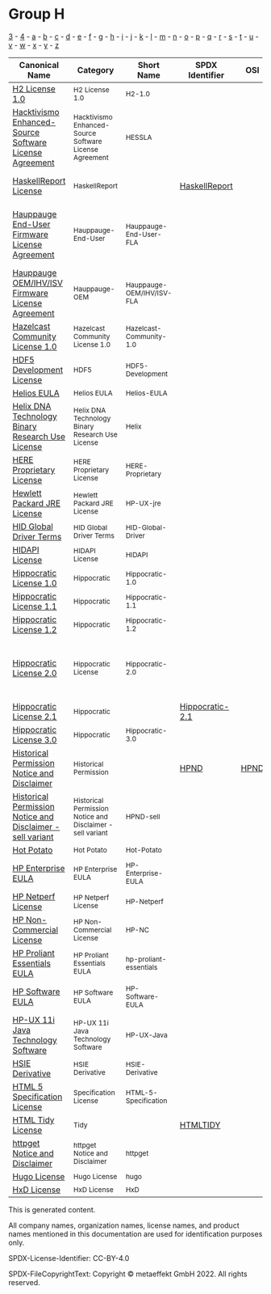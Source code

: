 # Group H

[3](../[3]/README.md) -
[4](../[4]/README.md) -
[a](../[a]/README.md) - 
[b](../[b]/README.md) - 
[c](../[c]/README.md) - 
[d](../[d]/README.md) - 
[e](../[e]/README.md) - 
[f](../[f]/README.md) - 
[g](../[g]/README.md) - 
[h](../[h]/README.md) - 
[i](../[i]/README.md) - 
[j](../[j]/README.md) - 
[k](../[k]/README.md) - 
[l](../[l]/README.md) - 
[m](../[m]/README.md) - 
[n](../[n]/README.md) - 
[o](../[o]/README.md) - 
[p](../[p]/README.md) - 
[q](../[q]/README.md) - 
[r](../[r]/README.md) - 
[s](../[s]/README.md) - 
[t](../[t]/README.md) - 
[u](../[u]/README.md) - 
[v](../[v]/README.md) - 
[w](../[w]/README.md) - 
[x](../[x]/README.md) - 
[y](../[y]/README.md) - 
[z](../[z]/README.md)

|Canonical Name|Category|Short Name|SPDX Identifier|OSI|Open CoDE|ScanCode|Matched ScanCode|Type|
| --- | --- | --- | --- | --- | --- | --- | --- | --- |
|[H2 License 1.0]([h2]/H2-License-1.0.yaml)|<sup>H2 License 1.0</sup>|<sup>H2-1.0</sup>| | |<sup> </sup>| [h2-1.0](https://github.com/nexB/scancode-toolkit/blob/develop/src/licensedcode/data/licenses/h2-1.0.LICENSE) | [h2-1.0](https://github.com/nexB/scancode-toolkit/blob/develop/src/licensedcode/data/licenses/h2-1.0.LICENSE) |<sup>terms</sup>|
|[Hacktivismo Enhanced-Source Software License Agreement]([ha]/Hacktivismo-Enhanced-Source-Software-License-Agreement.yaml)|<sup>Hacktivismo Enhanced-Source Software License Agreement</sup>|<sup>HESSLA</sup>| | |<sup> </sup>| [hessla](https://github.com/nexB/scancode-toolkit/blob/develop/src/licensedcode/data/licenses/hessla.LICENSE) | [afl-1.1](https://github.com/nexB/scancode-toolkit/blob/develop/src/licensedcode/data/licenses/afl-1.1.LICENSE), [gpl-2.0](https://github.com/nexB/scancode-toolkit/blob/develop/src/licensedcode/data/licenses/gpl-2.0.LICENSE), [unknown](https://github.com/nexB/scancode-toolkit/blob/develop/src/licensedcode/data/licenses/unknown.LICENSE) |<sup>terms</sup>|
|[HaskellReport License]([ha]/HaskellReport-License.yaml)|<sup>HaskellReport</sup>|<sup> </sup>|[HaskellReport](https://spdx.org/licenses/HaskellReport.html)| |<sup> </sup>| [haskell-report](https://github.com/nexB/scancode-toolkit/blob/develop/src/licensedcode/data/licenses/haskell-report.LICENSE) | [haskell-report](https://github.com/nexB/scancode-toolkit/blob/develop/src/licensedcode/data/licenses/haskell-report.LICENSE), [unknown](https://github.com/nexB/scancode-toolkit/blob/develop/src/licensedcode/data/licenses/unknown.LICENSE) |<sup>terms</sup>|
|[Hauppauge End-User Firmware License Agreement]([ha]/Hauppauge-End-User-Firmware-License-Agreement.yaml)|<sup>Hauppauge-End-User</sup>|<sup>Hauppauge-End-User-FLA</sup>| | |<sup> </sup>| [hauppauge-firmware-eula](https://github.com/nexB/scancode-toolkit/blob/develop/src/licensedcode/data/licenses/hauppauge-firmware-eula.LICENSE) | [hauppauge-firmware-eula](https://github.com/nexB/scancode-toolkit/blob/develop/src/licensedcode/data/licenses/hauppauge-firmware-eula.LICENSE), [proprietary-license](https://github.com/nexB/scancode-toolkit/blob/develop/src/licensedcode/data/licenses/proprietary-license.LICENSE), [unknown](https://github.com/nexB/scancode-toolkit/blob/develop/src/licensedcode/data/licenses/unknown.LICENSE) |<sup>terms</sup>|
|[Hauppauge OEM/IHV/ISV Firmware License Agreement]([ha]/Hauppauge-OEMIHVISV-Firmware-License-Agreement.yaml)|<sup>Hauppauge-OEM</sup>|<sup>Hauppauge-OEM/IHV/ISV-FLA</sup>| | |<sup> </sup>| | [hauppauge-firmware-oem](https://github.com/nexB/scancode-toolkit/blob/develop/src/licensedcode/data/licenses/hauppauge-firmware-oem.LICENSE) |<sup>terms</sup>|
|[Hazelcast Community License 1.0]([ha]/Hazelcast-Community-License-1.0.yaml)|<sup>Hazelcast Community License 1.0</sup>|<sup>Hazelcast-Community-1.0</sup>| | |<sup> </sup>| [hazelcast-community-1.0](https://github.com/nexB/scancode-toolkit/blob/develop/src/licensedcode/data/licenses/hazelcast-community-1.0.LICENSE) | [confluent-community-1.0](https://github.com/nexB/scancode-toolkit/blob/develop/src/licensedcode/data/licenses/confluent-community-1.0.LICENSE) |<sup>terms</sup>|
|[HDF5 Development License]([hd]/HDF5-Development-License.yaml)|<sup>HDF5</sup>|<sup>HDF5-Development</sup>| | |<sup> </sup>| | |<sup>terms</sup>|
|[Helios EULA]([he]/Helios-EULA.yaml)|<sup>Helios EULA</sup>|<sup>Helios-EULA</sup>| | |<sup> </sup>| [helios-eula](https://github.com/nexB/scancode-toolkit/blob/develop/src/licensedcode/data/licenses/helios-eula.LICENSE) | [helios-eula](https://github.com/nexB/scancode-toolkit/blob/develop/src/licensedcode/data/licenses/helios-eula.LICENSE) |<sup>terms</sup>|
|[Helix DNA Technology Binary Research Use License]([he]/Helix-DNA-Technology-Binary-Research-Use-License.yaml)|<sup>Helix DNA Technology Binary Research Use License</sup>|<sup>Helix</sup>| | |<sup> </sup>| [helix](https://github.com/nexB/scancode-toolkit/blob/develop/src/licensedcode/data/licenses/helix.LICENSE) | [helix](https://github.com/nexB/scancode-toolkit/blob/develop/src/licensedcode/data/licenses/helix.LICENSE) |<sup>terms</sup>|
|[HERE Proprietary License]([he]/HERE-Proprietary-License.yaml)|<sup>HERE Proprietary License</sup>|<sup>HERE-Proprietary</sup>| | |<sup> </sup>| [here-proprietary](https://github.com/nexB/scancode-toolkit/blob/develop/src/licensedcode/data/licenses/here-proprietary.LICENSE) | [here-proprietary](https://github.com/nexB/scancode-toolkit/blob/develop/src/licensedcode/data/licenses/here-proprietary.LICENSE) |<sup>terms</sup>|
|[Hewlett Packard JRE License]([he]/Hewlett-Packard-JRE-License.yaml)|<sup>Hewlett Packard JRE License</sup>|<sup>HP-UX-jre</sup>| | |<sup> </sup>| [hp-ux-jre](https://github.com/nexB/scancode-toolkit/blob/develop/src/licensedcode/data/licenses/hp-ux-jre.LICENSE) | [hp-ux-jre](https://github.com/nexB/scancode-toolkit/blob/develop/src/licensedcode/data/licenses/hp-ux-jre.LICENSE) |<sup>terms</sup>|
|[HID Global Driver Terms]([hi]/HID-Global-Driver-Terms.yaml)|<sup>HID Global Driver Terms</sup>|<sup>HID-Global-Driver</sup>| | |<sup> </sup>| | |<sup>terms</sup>|
|[HIDAPI License]([hi]/HIDAPI-License.yaml)|<sup>HIDAPI License</sup>|<sup>HIDAPI</sup>| | |<sup> </sup>| [hidapi](https://github.com/nexB/scancode-toolkit/blob/develop/src/licensedcode/data/licenses/hidapi.LICENSE) | [hidapi](https://github.com/nexB/scancode-toolkit/blob/develop/src/licensedcode/data/licenses/hidapi.LICENSE) |<sup>terms</sup>|
|[Hippocratic License 1.0]([hi]/Hippocratic-License-1.0.yaml)|<sup>Hippocratic</sup>|<sup>Hippocratic-1.0</sup>| | |<sup> </sup>| [hippocratic-1.0](https://github.com/nexB/scancode-toolkit/blob/develop/src/licensedcode/data/licenses/hippocratic-1.0.LICENSE) | |<sup>terms</sup>|
|[Hippocratic License 1.1]([hi]/Hippocratic-License-1.1.yaml)|<sup>Hippocratic</sup>|<sup>Hippocratic-1.1</sup>| | |<sup> </sup>| [hippocratic-1.1](https://github.com/nexB/scancode-toolkit/blob/develop/src/licensedcode/data/licenses/hippocratic-1.1.LICENSE) | |<sup>terms</sup>|
|[Hippocratic License 1.2]([hi]/Hippocratic-License-1.2.yaml)|<sup>Hippocratic</sup>|<sup>Hippocratic-1.2</sup>| | |<sup> </sup>| [hippocratic-1.2](https://github.com/nexB/scancode-toolkit/blob/develop/src/licensedcode/data/licenses/hippocratic-1.2.LICENSE) | |<sup>terms</sup>|
|[Hippocratic License 2.0]([hi]/Hippocratic-License-2.0.yaml)|<sup>Hippocratic License</sup>|<sup>Hippocratic-2.0</sup>| | |<sup> </sup>| [hippocratic-2.0](https://github.com/nexB/scancode-toolkit/blob/develop/src/licensedcode/data/licenses/hippocratic-2.0.LICENSE) | [classpath-exception-2.0](https://github.com/nexB/scancode-toolkit/blob/develop/src/licensedcode/data/licenses/classpath-exception-2.0.LICENSE), [gpl-2.0](https://github.com/nexB/scancode-toolkit/blob/develop/src/licensedcode/data/licenses/gpl-2.0.LICENSE), [mit](https://github.com/nexB/scancode-toolkit/blob/develop/src/licensedcode/data/licenses/mit.LICENSE), [x11-xconsortium](https://github.com/nexB/scancode-toolkit/blob/develop/src/licensedcode/data/licenses/x11-xconsortium.LICENSE) |<sup>terms</sup>|
|[Hippocratic License 2.1]([hi]/Hippocratic-License-2.1.yaml)|<sup>Hippocratic</sup>|<sup> </sup>|[Hippocratic-2.1](https://spdx.org/licenses/Hippocratic-2.1.html)| |<sup> </sup>| [hippocratic-2.1](https://github.com/nexB/scancode-toolkit/blob/develop/src/licensedcode/data/licenses/hippocratic-2.1.LICENSE) | [mit](https://github.com/nexB/scancode-toolkit/blob/develop/src/licensedcode/data/licenses/mit.LICENSE) |<sup>terms</sup>|
|[Hippocratic License 3.0]([hi]/Hippocratic-License-3.0.yaml)|<sup>Hippocratic</sup>|<sup>Hippocratic-3.0</sup>| | |<sup> </sup>| [hippocratic-3.0](https://github.com/nexB/scancode-toolkit/blob/develop/src/licensedcode/data/licenses/hippocratic-3.0.LICENSE) | [mit](https://github.com/nexB/scancode-toolkit/blob/develop/src/licensedcode/data/licenses/mit.LICENSE) |<sup>terms</sup>|
|[Historical Permission Notice and Disclaimer]([hi]/Historical-Permission-Notice-and-Disclaimer.yaml)|<sup>Historical Permission</sup>|<sup> </sup>|[HPND](https://spdx.org/licenses/HPND.html)| [HPND](https://opensource.org/licenses/HPND) |<sup>approved</sup>| [historical](https://github.com/nexB/scancode-toolkit/blob/develop/src/licensedcode/data/licenses/historical.LICENSE) | [historical](https://github.com/nexB/scancode-toolkit/blob/develop/src/licensedcode/data/licenses/historical.LICENSE) |<sup>terms</sup>|
|[Historical Permission Notice and Disclaimer - sell variant]([hi]/Historical-Permission-Notice-and-Disclaimer---sell-variant.yaml)|<sup>Historical Permission Notice and Disclaimer - sell variant</sup>|<sup>HPND-sell</sup>| | |<sup> </sup>| [historical-sell-variant](https://github.com/nexB/scancode-toolkit/blob/develop/src/licensedcode/data/licenses/historical-sell-variant.LICENSE) | [x11-keith-packard](https://github.com/nexB/scancode-toolkit/blob/develop/src/licensedcode/data/licenses/x11-keith-packard.LICENSE) |<sup>terms</sup>|
|[Hot Potato]([ho]/Hot-Potato.yaml)|<sup>Hot Potato</sup>|<sup>Hot-Potato</sup>| | |<sup> </sup>| [hot-potato](https://github.com/nexB/scancode-toolkit/blob/develop/src/licensedcode/data/licenses/hot-potato.LICENSE) | |<sup>terms</sup>|
|[HP Enterprise EULA]([hp]/HP-Enterprise-EULA.yaml)|<sup>HP Enterprise EULA</sup>|<sup>HP-Enterprise-EULA</sup>| | |<sup> </sup>| [hp-enterprise-eula](https://github.com/nexB/scancode-toolkit/blob/develop/src/licensedcode/data/licenses/hp-enterprise-eula.LICENSE) | |<sup>terms</sup>|
|[HP Netperf License]([hp]/HP-Netperf-License.yaml)|<sup>HP Netperf License</sup>|<sup>HP-Netperf</sup>| | |<sup> </sup>| [hp-netperf](https://github.com/nexB/scancode-toolkit/blob/develop/src/licensedcode/data/licenses/hp-netperf.LICENSE) | [hp-netperf](https://github.com/nexB/scancode-toolkit/blob/develop/src/licensedcode/data/licenses/hp-netperf.LICENSE) |<sup>terms</sup>|
|[HP Non-Commercial License]([hp]/HP-Non-Commercial-License.yaml)|<sup>HP Non-Commercial License</sup>|<sup>HP-NC</sup>| | |<sup> </sup>| [hp](https://github.com/nexB/scancode-toolkit/blob/develop/src/licensedcode/data/licenses/hp.LICENSE) | [hp](https://github.com/nexB/scancode-toolkit/blob/develop/src/licensedcode/data/licenses/hp.LICENSE) |<sup>terms</sup>|
|[HP Proliant Essentials EULA]([hp]/HP-Proliant-Essentials-EULA.yaml)|<sup>HP Proliant Essentials EULA</sup>|<sup>hp-proliant-essentials</sup>| | |<sup> </sup>| [hp-proliant-essentials](https://github.com/nexB/scancode-toolkit/blob/develop/src/licensedcode/data/licenses/hp-proliant-essentials.LICENSE) | |<sup>terms</sup>|
|[HP Software EULA]([hp]/HP-Software-EULA.yaml)|<sup>HP Software EULA</sup>|<sup>HP-Software-EULA</sup>| | |<sup> </sup>| [hp-software-eula](https://github.com/nexB/scancode-toolkit/blob/develop/src/licensedcode/data/licenses/hp-software-eula.LICENSE) | |<sup>terms</sup>|
|[HP-UX 11i Java Technology Software]([hp]/HP-UX-11i-Java-Technology-Software.yaml)|<sup>HP-UX 11i Java Technology Software</sup>|<sup>HP-UX-Java</sup>| | |<sup> </sup>| [hp-ux-java](https://github.com/nexB/scancode-toolkit/blob/develop/src/licensedcode/data/licenses/hp-ux-java.LICENSE) | [hp-ux-java](https://github.com/nexB/scancode-toolkit/blob/develop/src/licensedcode/data/licenses/hp-ux-java.LICENSE) |<sup>terms</sup>|
|[HSIE Derivative]([hs]/HSIE-Derivative.yaml)|<sup>HSIE Derivative</sup>|<sup>HSIE-Derivative</sup>| | |<sup> </sup>| [paul-hsieh-derivative](https://github.com/nexB/scancode-toolkit/blob/develop/src/licensedcode/data/licenses/paul-hsieh-derivative.LICENSE) | |<sup>terms</sup>|
|[HTML 5 Specification License]([ht]/HTML-5-Specification-License.yaml)|<sup>Specification License</sup>|<sup>HTML-5-Specification</sup>| | |<sup> </sup>| [html5](https://github.com/nexB/scancode-toolkit/blob/develop/src/licensedcode/data/licenses/html5.LICENSE) | |<sup>terms</sup>|
|[HTML Tidy License]([ht]/HTML-Tidy-License.yaml)|<sup>Tidy</sup>|<sup> </sup>|[HTMLTIDY](https://spdx.org/licenses/HTMLTIDY.html)| |<sup> </sup>| [tidy](https://github.com/nexB/scancode-toolkit/blob/develop/src/licensedcode/data/licenses/tidy.LICENSE) | |<sup>terms</sup>|
|[httpget Notice and Disclaimer]([ht]/httpget-Notice-and-Disclaimer.yaml)|<sup>httpget Notice and Disclaimer</sup>|<sup>httpget</sup>| | |<sup> </sup>| [httpget](https://github.com/nexB/scancode-toolkit/blob/develop/src/licensedcode/data/licenses/httpget.LICENSE) | [httpget](https://github.com/nexB/scancode-toolkit/blob/develop/src/licensedcode/data/licenses/httpget.LICENSE) |<sup>terms</sup>|
|[Hugo License]([hu]/Hugo-License.yaml)|<sup>Hugo License</sup>|<sup>hugo</sup>| | |<sup> </sup>| [hugo](https://github.com/nexB/scancode-toolkit/blob/develop/src/licensedcode/data/licenses/hugo.LICENSE) | |<sup>terms</sup>|
|[HxD License]([hx]/HxD-License.yaml)|<sup>HxD License</sup>|<sup>HxD</sup>| | |<sup> </sup>| [hxd](https://github.com/nexB/scancode-toolkit/blob/develop/src/licensedcode/data/licenses/hxd.LICENSE) | [hxd](https://github.com/nexB/scancode-toolkit/blob/develop/src/licensedcode/data/licenses/hxd.LICENSE) |<sup>terms</sup>|

This is generated content.

All company names, organization names, license names, and product names mentioned in this documentation are used for identification purposes only.

SPDX-License-Identifier: CC-BY-4.0

SPDX-FileCopyrightText: Copyright © metaeffekt GmbH 2022. All rights reserved.
